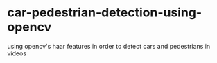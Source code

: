 # car-pedestrian-detection-using-opencv
using opencv's  haar features in order to detect cars and pedestrians in videos

